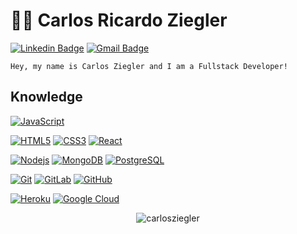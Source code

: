 # :man_technologist: Carlos Ricardo Ziegler

[![Linkedin Badge](https://img.shields.io/badge/-LinkedIn-blue?style=flat-square&logo=Linkedin&logoColor=white&link=https://www.linkedin.com/in/carlos-ziegler/)](https://www.linkedin.com/in/carlos-ziegler/)
[![Gmail Badge](https://img.shields.io/badge/-Gmail-c14438?style=flat-square&logo=Gmail&logoColor=white&link=mailto:carlos.ziegler@gmail.com)](mailto:carlos.ziegler@gmail.com)

    Hey, my name is Carlos Ziegler and I am a Fullstack Developer! 

## Knowledge
[![JavaScript](https://img.shields.io/badge/-JavaScript-black?style=flat-square&logo=javascript&link=https://github.com/LuizCarlosAbbott/)](https://github.com/carlosziegler/)

[![HTML5](https://img.shields.io/badge/-HTML5-E34F26?style=flat-square&logo=html5&logoColor=white&link=https://github.com/carlosziegler/)](https://github.com/carlosziegler/)
[![CSS3](https://img.shields.io/badge/-CSS3-1572B6?style=flat-square&logo=css3&link=https://github.com/carlosziegler/)](https://github.com/carlosziegler/)
[![React](https://img.shields.io/badge/-React-black?style=flat-square&logo=react&link=https://github.com/carlosziegler/)](https://github.com/carlosziegler/)

[![Nodejs](https://img.shields.io/badge/-Nodejs-black?style=flat-square&logo=Node.js&link=https://github.com/carlosziegler/)](https://github.com/carlosziegler/)
[![MongoDB](https://img.shields.io/badge/-MongoDB-black?style=flat-square&logo=mongodb&link=https://github.com/carlosziegler/)](https://github.com/carlosziegler/)
[![PostgreSQL](https://img.shields.io/badge/-PostgreSQL-336791?style=flat-square&logo=postgresql&link=https://github.com/carlosziegler/)](https://github.com/carlosziegler/)

[![Git](https://img.shields.io/badge/-Git-black?style=flat-square&logo=git&link=https://github.com/carlosziegler/)](https://github.com/carlosziegler/)
[![GitLab](https://img.shields.io/badge/-GitLab-FCA121?style=flat-square&logo=gitlab&link=https://github.com/carlosziegler/)](https://github.com/carlosziegler/)
[![GitHub](https://img.shields.io/badge/-GitHub-181717?style=flat-square&logo=github&link=https://github.com/carlosziegler/)](https://github.com/carlosziegler/)


[![Heroku](https://img.shields.io/badge/-Heroku-430098?style=flat-square&logo=heroku&link=https://github.com/carlosziegler/)](https://github.com/carlosziegler/)
[![Google Cloud](https://img.shields.io/badge/Google%20Cloud-black?style=flat-square&logo=google-cloud&link=https://github.com/carlosziegler/)](https://github.com/carlosziegler/)

<p align="center"> <img src="https://github-readme-stats.vercel.app/api?username=carlosziegler&show_icons=true" alt="carlosziegler" /> </p>

